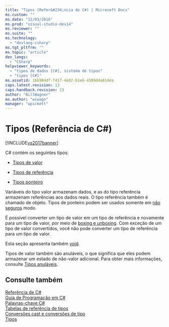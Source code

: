 ```yaml
---
title: "Tipos (Refer&#234;ncia de C#) | Microsoft Docs"
ms.custom: ""
ms.date: "12/03/2016"
ms.prod: "visual-studio-dev14"
ms.reviewer: ""
ms.suite: ""
ms.technology: 
  - "devlang-csharp"
ms.tgt_pltfrm: ""
ms.topic: "article"
dev_langs: 
  - "CSharp"
helpviewer_keywords: 
  - "tipos de dados [C#], sistema de tipos"
  - "tipos [C#]"
ms.assetid: 16b984df-f417-4e02-b1e6-4589d4a614ea
caps.latest.revision: 13
caps.handback.revision: 13
author: "BillWagner"
ms.author: "wiwagn"
manager: "wpickett"
---
```

# Tipos (Refer&#234;ncia de C#)
[!INCLUDE[vs2017banner](../../../csharp/includes/vs2017banner.md)]

C\# contém os seguintes tipos:  
  
-   [Tipos de valor](../../../csharp/language-reference/keywords/value-types.md)  
  
-   [Tipos de referência](../../../csharp/language-reference/keywords/reference-types.md)  
  
-   [Tipos ponteiro](../../../csharp/programming-guide/unsafe-code-pointers/pointer-types.md)  
  
 Variáveis do tipo valor armazenam dados, e as do tipo referência armazenam referências aos dados reais.  O tipo referência também é chamado de objeto.  Tipos de ponteiro podem ser usados somente em  [não seguros](../../../csharp/language-reference/keywords/unsafe.md) modo.  
  
 É possível converter um tipo de valor em um tipo de referência e novamente para um tipo de valor, por meio de  [boxing e unboxing](../../../csharp/programming-guide/types/boxing-and-unboxing.md).  Com exceção de um tipo de valor convertidos, você não pode converter um tipo de referência para um tipo de valor.  
  
 Esta seção apresenta também  [void](../../../csharp/language-reference/keywords/void.md).  
  
 Tipos de valor também são anuláveis, o que significa que eles podem armazenar um estado de não\-valor adicional.  Para obter mais informações, consulte  [Tipos anuláveis](../../../csharp/programming-guide/nullable-types/index.md).  
  
## Consulte também  
 [Referência de C\#](../../../csharp/language-reference/index.md)   
 [Guia de Programação em C\#](../../../csharp/programming-guide/index.md)   
 [Palavras\-chave C\#](../../../csharp/language-reference/keywords/index.md)   
 [Tabelas de referência de tipos](../../../csharp/language-reference/keywords/reference-tables-for-types.md)   
 [Conversões cast e conversões de tipo](../../../csharp/programming-guide/types/casting-and-type-conversions.md)   
 [Tipos](../../../visual-basic/reference/command-line-compiler/index.md)